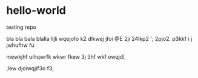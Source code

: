 # hello-world
testing repo




bla bla bala blalla lljli wqejofo k2 
 dlkwej jfoi 
 @E 2ji 24lkp2 '; 2pjo2. p3kkf  i  j   jwhufhw fu 
 
 
  mewkjhf uihqwrfk wkwr           fkew 3j 3hf wkf owqjd[  
  
   ;lew djoiwqjif3o f3;
